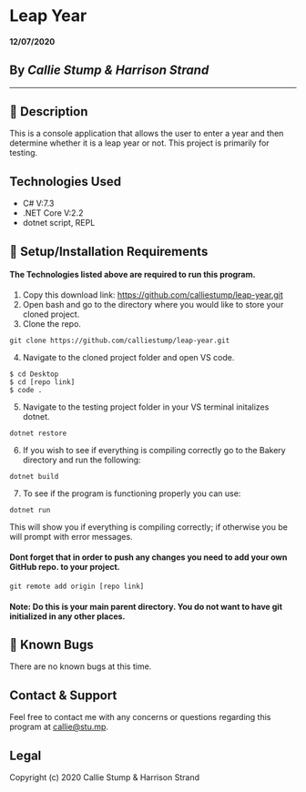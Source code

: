 # Leap Year

#### **12/07/2020**

## By _Callie Stump & Harrison Strand_
---
## 🚩 **Description**
This is a console application that allows the user to enter a year and then determine whether it is a leap year or not. This project is primarily for testing.
## **Technologies Used**
* C# V:7.3
* .NET Core V:2.2
* dotnet script, REPL

## 🔧 **Setup/Installation Requirements**
#### The Technologies listed above are required to run this program.
1. Copy this download link: https://github.com/calliestump/leap-year.git
2. Open bash and go to the directory where you would like to store your cloned project.
3. Clone the repo.
```
git clone https://github.com/calliestump/leap-year.git
```
4. Navigate to the cloned project folder and open VS code.
```
$ cd Desktop
$ cd [repo link]
$ code .
```
5. Navigate to the testing project folder in your VS terminal initalizes dotnet.
```
dotnet restore
```
6. If you wish to see if everything is compiling correctly go to the Bakery directory and run the following:
```
dotnet build
```
7. To see if the program is functioning properly you can use:
```
dotnet run
```
This will show you if everything is compiling correctly; if otherwise you be will prompt with error messages.

#### Dont forget that in order to push any changes you need to add your own GitHub repo. to your project.
```
git remote add origin [repo link]
```
#### Note: Do this is your main parent directory. You do not want to have git initialized in any other places.

## 🐛 Known Bugs
There are no known bugs at this time.
## Contact & Support
Feel free to contact me with any concerns or questions regarding this program at callie@stu.mp.
## Legal
Copyright (c) 2020 Callie Stump & Harrison Strand

